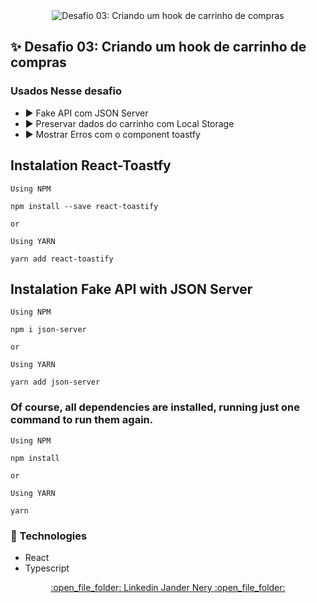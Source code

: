 <div align="center" id="top"> 
<img src="https://github.com/jnerydesigner/desafio-03-criando-um-hook-de-carrinho-de-compras/blob/master/assets/bg.png" alt="Desafio 03: Criando um hook de carrinho de compras" />
</div>

## :sparkles: Desafio 03: Criando um hook de carrinho de compras

### Usados Nesse desafio

* :arrow_forward: Fake API com JSON Server
* :arrow_forward: Preservar dados do carrinho com Local Storage
* :arrow_forward: Mostrar Erros com o component toastfy

## Instalation React-Toastfy

```
Using NPM

npm install --save react-toastify

or

Using YARN

yarn add react-toastify
```

## Instalation Fake API with JSON Server


```
Using NPM

npm i json-server

or

Using YARN

yarn add json-server
```

### Of course, all dependencies are installed, running just one command to run them again.

```
Using NPM

npm install

or

Using YARN

yarn
```

### :rocket: Technologies

* React
* Typescript


<div align="center">
<a target="_blank" href="https://www.linkedin.com/in/jander-nery/">:open_file_folder: Linkedin Jander Nery :open_file_folder:</a>
</div>

